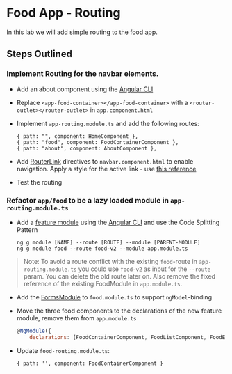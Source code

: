 # Food App - Routing

In this lab we will add simple routing to the food app.
## Steps Outlined

### Implement Routing for the navbar elements.

- Add an about component using the [Angular CLI](https://angular.io/cli/generate#component-command)

- Replace `<app-food-container></app-food-container>` with a `<router-outlet></router-outlet>` in `app.component.html`

- Implement `app-routing.module.ts` and add the following routes: 

    ```
    { path: "", component: HomeComponent },
    { path: "food", component: FoodContainerComponent },
    { path: "about", component: AboutComponent },
    ```
- Add [RouterLink](https://angular.io/api/router/RouterLink) directives to `navbar.component.html` to enable navigation. Apply a style for the active link - use [this reference](/demos/04-routing/routing-modules/src/app/shared/navbar/navbar.component.html)

- Test the routing

### Refactor `app/food` to be a lazy loaded module in `app-routing.module.ts`    
    
- Add a [feature module](https://angular.io/guide/feature-modules) using the [Angular CLI](https://angular.io/cli/generate#module-command) and 
use the Code Splitting Pattern 

    ```
    ng g module [NAME] --route [ROUTE] --module [PARENT-MODULE]
    ng g module food --route food-v2 --module app.module.ts
    ```

>Note: To avoid a route conflict with the existing `food`-route in `app-routing.module.ts` you could use `food-v2` as input for the `--route` param. You can delete the old route later on. Also remove the fixed reference of the existing FoodModule in `app.module.ts`.

- Add the [FormsModule](https://angular.io/api/forms/FormsModule) to `food.module.ts` to support `ngModel`-binding

- Move the three food components to the declarations of the new feature module, remove them from `app.module.ts`

    ```javascript
    @NgModule({
        declarations: [FoodContainerComponent, FoodListComponent, FoodEditComponent],
    ```    
- Update `food-routing.module.ts`:

    ```
    { path: '', component: FoodContainerComponent }        
    ```        